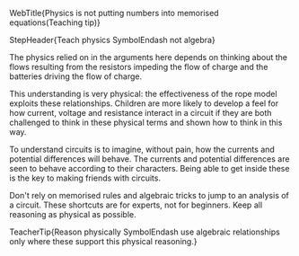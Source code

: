 WebTitle{Physics is not putting numbers into memorised equations(Teaching tip)}

StepHeader{Teach physics SymbolEndash not algebra}

The physics relied on in the arguments here depends on thinking about the flows resulting from the resistors impeding the flow of charge and the batteries driving the flow of charge.

This understanding is very physical: the effectiveness of the rope model exploits these relationships. Children are more likely to develop a feel for how current, voltage and resistance interact in a circuit if they are both challenged to think in these physical terms and shown how to think in this way.

To understand circuits is to imagine, without pain, how the currents and potential differences will behave. The currents and potential differences are seen to behave according to their characters. Being able to get inside these is the key to making friends with circuits.

Don't rely on memorised rules and algebraic tricks to jump to an analysis of a circuit. These shortcuts are for experts, not for beginners. Keep all reasoning as physical as possible.

TeacherTip{Reason physically SymbolEndash use algebraic relationships only where these support this physical reasoning.}

